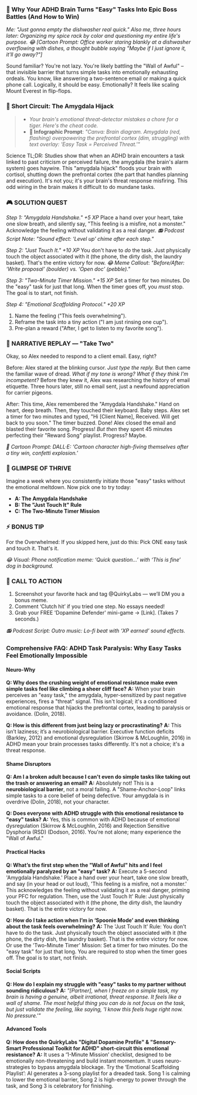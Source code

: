 <script type="application/ld+json">
{
  "@context": "https://schema.org",
  "@type": "BlogPosting",
  "headline": "ADHD & Task Paralysis: The Executive Dysfunction Loop Sabotaging Your Focus (Debug It)",
  "description": "Does answering emails feel like facing a firing squad? Faraone et al., 2021 proves executive dysfunction blocks action. Neuro-Action Checklist.",
  "image": "https://quirkylabs.com/og/adhd-task-paralysis-debug.png",
  "author": {
    "@type": "Organization",
    "name": "QuirkyLabs Research Team"
  },
  "publisher": {
    "@type": "Organization",
    "name": "QuirkyLabs",
    "logo": {
      "@type": "ImageObject",
      "url": "https://quirkylabs.com/logo.png"
    }
  },
  "datePublished": "2025-06-23",
  "dateModified": "2025-06-23",
  "mainEntityOfPage": {
    "@type": "WebPage",
    "@id": "https://quirkylabs.com/adhd-task-paralysis-focus.why-do-easy-tasks-feel-emotionally-impossible"
  },
   "keywords": "why do ADHDers struggle with tasks, how to focus with ADHD, ADHD digital distraction, ADHD dopamine digital traps, ADHD focus apps, task paralysis ADHD"
}
</script>

<script type="application/ld+json">
{
  "@context": "https://schema.org",
  "@type": "FAQPage",
  "mainEntity": [
    {
      "@type": "Question",
      "name": "Why does the crushing weight of emotional resistance make even simple tasks feel like climbing a sheer cliff face?",
      "acceptedAnswer": {
        "@type": "Answer",
        "text": "When your brain perceives an \"easy task,\" the amygdala, hyper-sensitized by past negative experiences, fires a \"threat\" signal. This isn't logical; it's a conditioned emotional response that hijacks the prefrontal cortex, leading to paralysis or avoidance. (Dolin, 2018)."
      }
    },
    {
      "@type": "Question",
      "name": "How is this different from just being lazy or procrastinating?",
      "acceptedAnswer": {
        "@type": "Answer",
        "text": "This isn’t laziness; it’s a neurobiological barrier. Executive function deficits (Barkley, 2012) and emotional dysregulation (Skirrow & McLoughlin, 2016) in ADHD mean your brain processes tasks differently. It's not a choice; it's a threat response."
      }
    },
    {
      "@type": "Question",
      "name": "Am I a broken adult because I can't even do simple tasks like taking out the trash or answering an email?",
      "acceptedAnswer": {
        "@type": "Answer",
        "text": "Absolutely not! This is a <b>neurobiological barrier</b>, not a moral failing. A \"Shame-Anchor-Loop\" links simple tasks to a core belief of being defective. Your amygdala is in overdrive (Dolin, 2018), not your character."
      }
    },
    {
      "@type": "Question",
      "name": "Does everyone with ADHD struggle with this emotional resistance to \"easy\" tasks?",
      "acceptedAnswer": {
        "@type": "Answer",
        "text": "Yes, this is common with ADHD because of emotional dysregulation (Skirrow & McLoughlin, 2016) and Rejection Sensitive Dysphoria (RSD) (Dodson, 2016). You're not alone; many experience the \"Wall of Awful.\""
      }
    },
    {
      "@type": "Question",
      "name": "What’s the first step when the \"Wall of Awful\" hits and I feel emotionally paralyzed by an \"easy\" task?",
      "acceptedAnswer": {
        "@type": "Answer",
        "text": "Execute a 5-second 'Amygdala Handshake.' Place a hand over your heart, take one slow breath, and say (in your head or out loud), 'This feeling is a misfire, not a monster.' This acknowledges the feeling without validating it as a real danger, priming your PFC for regulation. Then, use the 'Just Touch It' Rule: Just physically touch the object associated with it (the phone, the dirty dish, the laundry basket). That is the entire victory for now."
      }
    },
    {
      "@type": "Question",
      "name": "How do I take action when I’m in ‘Spoonie Mode’ and even thinking about the task feels overwhelming?",
      "acceptedAnswer": {
        "@type": "Answer",
        "text": "The 'Just Touch It' Rule: You don't have to do the task. Just physically touch the object associated with it (the phone, the dirty dish, the laundry basket). That is the entire victory for now. Or use the 'Two-Minute Timer' Mission: Set a timer for two minutes. Do the \"easy task\" for just that long. You are required to stop when the timer goes off. The goal is to start, not finish."
      }
    },
    {
      "@type": "Question",
      "name": "How do I explain my struggle with \"easy\" tasks to my partner without sounding ridiculous?",
      "acceptedAnswer": {
        "@type": "Answer",
        "text": "*\"[Partner], when I freeze on a simple task, my brain is having a genuine, albeit irrational, threat response. It feels like a wall of shame. The most helpful thing you can do is not focus on the task, but just validate the feeling, like saying, 'I know this feels huge right now. No pressure.'\"*"
      }
    },
    {
      "@type": "Question",
      "name": "How does the QuirkyLabs \"Digital Dopamine Profile\" & \"Sensory-Smart Professional Toolkit for ADHD\" short-circuit this emotional resistance?",
      "acceptedAnswer": {
        "@type": "Answer",
        "text": "It uses a ‘1-Minute Mission’ checklist, designed to be emotionally non-threatening and build instant momentum. It uses neuro-strategies to bypass amygdala blockage. Try the ‘Emotional Scaffolding Playlist’: AI generates a 3-song playlist for a dreaded task. Song 1 is calming to lower the emotional barrier, Song 2 is high-energy to power through the task, and Song 3 is celebratory for finishing."
      }
    }
  ]
}
</script>

### **🤯 Why Your ADHD Brain Turns "Easy" Tasks Into Epic Boss Battles (And How to Win)**

*Me: "Just gonna empty the dishwasher real quick."*
*Also me, three hours later: Organizing my spice rack by color and questioning my entire life's purpose.*
*😂 [Cartoon Prompt: Office worker staring blankly at a dishwasher overflowing with dishes, a thought bubble saying "Maybe if I just ignore it, it'll go away?"]*

Sound familiar? You're not lazy. You're likely battling the "Wall of Awful" – that invisible barrier that turns simple tasks into emotionally exhausting ordeals. You know, like answering a two-sentence email or making a quick phone call. Logically, it should be easy. Emotionally? It feels like scaling Mount Everest in flip-flops.

### 🧠 Short Circuit: The Amygdala Hijack

> - *Your brain's emotional threat-detector mistakes a chore for a tiger. Here's the cheat code.*
> - **🎨 Infographic Prompt**: *"Canva: Brain diagram. Amygdala (red, flashing) overpowering the prefrontal cortex (dim, struggling) with text overlay: 'Easy Task = Perceived Threat.'"*

Science TL;DR: Studies show that when an ADHD brain encounters a task linked to past criticism or perceived failure, the amygdala (the brain's alarm system) goes haywire. This "amygdala hijack" floods your brain with cortisol, shutting down the prefrontal cortex (the part that handles planning and execution). It's not you; it's your brain's threat response misfiring. This odd wiring in the brain makes it difficult to do mundane tasks.

### 🎮 SOLUTION QUEST

*Step 1: "Amygdala Handshake." +5 XP*
Place a hand over your heart, take one slow breath, and silently say, "This feeling is a misfire, not a monster." Acknowledge the feeling without validating it as a real danger.
*📻 Podcast Script Note*: *"Sound effect: ‘Level up’ chime after each step."*

*Step 2: "Just Touch It." +10 XP*
You don't have to *do* the task. Just physically touch the object associated with it (the phone, the dirty dish, the laundry basket). That's the entire victory for now.
*😂 Meme Callout*: *"Before/After: ‘Write proposal’ (boulder) vs. ‘Open doc’ (pebble)."*

*Step 3: "Two-Minute Timer Mission." +15 XP*
Set a timer for two minutes. Do the "easy" task for just that long. When the timer goes off, you *must* stop. The goal is to start, not finish.

*Step 4: "Emotional Scaffolding Protocol." +20 XP*
1. Name the feeling ("This feels overwhelming").
2. Reframe the task into a tiny action ("I am just rinsing one cup").
3. Pre-plan a reward ("After, I get to listen to my favorite song").

### 🔄 NARRATIVE REPLAY — "Take Two"

Okay, so Alex needed to respond to a client email. Easy, right?

Before:
Alex stared at the blinking cursor. *Just type the reply.* But then came the familiar wave of dread. *What if my tone is wrong? What if they think I'm incompetent?* Before they knew it, Alex was researching the history of email etiquette. Three hours later, still no email sent, just a newfound appreciation for carrier pigeons.

After:
This time, Alex remembered the "Amygdala Handshake." Hand on heart, deep breath. Then, they touched their keyboard. Baby steps. Alex set a timer for two minutes and typed, "Hi [Client Name], Received. Will get back to you soon." The timer buzzed. Done! Alex closed the email and blasted their favorite song. Progress! *But then* they spent 45 minutes perfecting their "Reward Song" playlist. Progress? Maybe.

*🎨 Cartoon Prompt: DALL·E: ‘Cartoon character high-fiving themselves after a tiny win, confetti explosion.’*

### 🌟 GLIMPSE OF THRIVE

Imagine a week where you consistently initiate those "easy" tasks without the emotional meltdown. Now pick one to try today:

*   **A: The Amygdala Handshake**
*   **B: The "Just Touch It" Rule**
*   **C: The Two-Minute Timer Mission**

### ⚡ BONUS TIP

For the Overwhelmed: If you skipped here, just do this: Pick ONE easy task and touch it. That's it.

*😂 Visual: Phone notification meme: ‘Quick question…’ with ‘This is fine’ dog in background.*

### 📢 CALL TO ACTION

1.  Screenshot your favorite hack and tag @QuirkyLabs — we’ll DM you a bonus meme.
2.  Comment ‘Clutch hit’ if you tried one step. No essays needed!
3.  Grab your FREE 'Dopamine Defender' mini-game → [Link]. (Takes 7 seconds.)

*📻 Podcast Script: Outro music: Lo-fi beat with ‘XP earned’ sound effects.*

### **Comprehensive FAQ: ADHD Task Paralysis: Why Easy Tasks Feel Emotionally Impossible**

#### **Neuro-Why**

**Q: Why does the crushing weight of emotional resistance make even simple tasks feel like climbing a sheer cliff face?**
**A:** When your brain perceives an "easy task," the amygdala, hyper-sensitized by past negative experiences, fires a "threat" signal. This isn't logical; it's a conditioned emotional response that hijacks the prefrontal cortex, leading to paralysis or avoidance. (Dolin, 2018).

**Q: How is this different from just being lazy or procrastinating?**
**A:** This isn’t laziness; it’s a neurobiological barrier. Executive function deficits (Barkley, 2012) and emotional dysregulation (Skirrow & McLoughlin, 2016) in ADHD mean your brain processes tasks differently. It's not a choice; it's a threat response.

#### **Shame Disruptors**

**Q: Am I a broken adult because I can't even do simple tasks like taking out the trash or answering an email?**
**A:** Absolutely not! This is a **neurobiological barrier**, not a moral failing. A "Shame-Anchor-Loop" links simple tasks to a core belief of being defective. Your amygdala is in overdrive (Dolin, 2018), not your character.

**Q: Does everyone with ADHD struggle with this emotional resistance to "easy" tasks?**
**A:** Yes, this is common with ADHD because of emotional dysregulation (Skirrow & McLoughlin, 2016) and Rejection Sensitive Dysphoria (RSD) (Dodson, 2016). You're not alone; many experience the "Wall of Awful."

#### **Practical Hacks**

**Q: What’s the first step when the "Wall of Awful" hits and I feel emotionally paralyzed by an "easy" task?**
**A:** Execute a 5-second 'Amygdala Handshake.' Place a hand over your heart, take one slow breath, and say (in your head or out loud), 'This feeling is a misfire, not a monster.' This acknowledges the feeling without validating it as a real danger, priming your PFC for regulation. Then, use the 'Just Touch It' Rule: Just physically touch the object associated with it (the phone, the dirty dish, the laundry basket). That is the entire victory for now.

**Q: How do I take action when I’m in ‘Spoonie Mode’ and even thinking about the task feels overwhelming?**
**A:** The 'Just Touch It' Rule: You don't have to do the task. Just physically touch the object associated with it (the phone, the dirty dish, the laundry basket). That is the entire victory for now. Or use the 'Two-Minute Timer' Mission: Set a timer for two minutes. Do the "easy task" for just that long. You are required to stop when the timer goes off. The goal is to start, not finish.

#### **Social Scripts**

**Q: How do I explain my struggle with "easy" tasks to my partner without sounding ridiculous?**
**A:** *"[Partner], when I freeze on a simple task, my brain is having a genuine, albeit irrational, threat response. It feels like a wall of shame. The most helpful thing you can do is not focus on the task, but just validate the feeling, like saying, 'I know this feels huge right now. No pressure.'"*

#### **Advanced Tools**

**Q: How does the QuirkyLabs "Digital Dopamine Profile" & "Sensory-Smart Professional Toolkit for ADHD" short-circuit this emotional resistance?**
**A:** It uses a ‘1-Minute Mission’ checklist, designed to be emotionally non-threatening and build instant momentum. It uses neuro-strategies to bypass amygdala blockage. Try the ‘Emotional Scaffolding Playlist’: AI generates a 3-song playlist for a dreaded task. Song 1 is calming to lower the emotional barrier, Song 2 is high-energy to power through the task, and Song 3 is celebratory for finishing.
